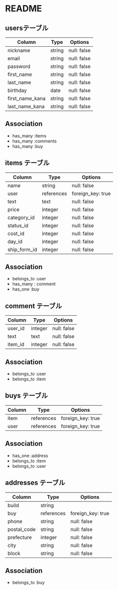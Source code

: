 # README

## usersテーブル

| Column         | Type     | Options       |
|----------------|----------|---------------|
| nickname       | string   | null: false   |
| email          | string   | null: false   |
| password       | string   | null: false   |
| first_name     | string   | null: false   |
| last_name      | string   | null: false   |
| birthday       | date     | null: false   |
| first_name_kana| string   | null: false   |
| last_name_kana | string   | null: false   |

## Association
- has_many :items
- has_many :comments
- has_many :buy

## items テーブル

| Column      | Type     | Options          |
|-------------|----------|------------------|
| name        | string   | null: false      |
| user        |references| foreign_key: true|
| text        | text     | null: false      |
| price       | integer  | null: false      |
|category_id  | integer  | null: false      |
| status_id   | integer  | null: false      |
| cost_id     | integer  | null: false      |
| day_id      | integer  | null: false      |
| ship_form_id| integer  | null: false      |


## Association
- belongs_to :user
- has_many : comment
- has_one :buy

## comment テーブル

| Column    | Type     | Options       |
|-----------|----------|---------------|
| user_id   | integer  | null: false   |
| text      | text     | null: false   |
| item_id   | integer  | null: false   |

## Association
- belongs_to :user
- belongs_to :item

## buys テーブル

| Column    | Type     | Options          |
|-----------|----------|------------------|
| item      |references| foreign_key: true|
| user      |references| foreign_key: true|

## Association

- has_one :address
- belongs_to :item
- belongs_to :user

## addresses テーブル

| Column    | Type     | Options         |
|-----------|----------|-----------------|
| build     | string   |                 |
| buy       |references|foreign_key: true|
| phone     | string   | null: false     |
|postal_code| string   | null: false     |
| prefecture| integer  | null: false     |
| city      | string   | null: false     |
| block     | string   | null: false     |


## Association

- belongs_to :buy